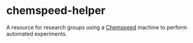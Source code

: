 # chemspeed-helper
A resource for research groups using a [Chemspeed](https://www.chemspeed.com/) machine to perform automated experiments. 
